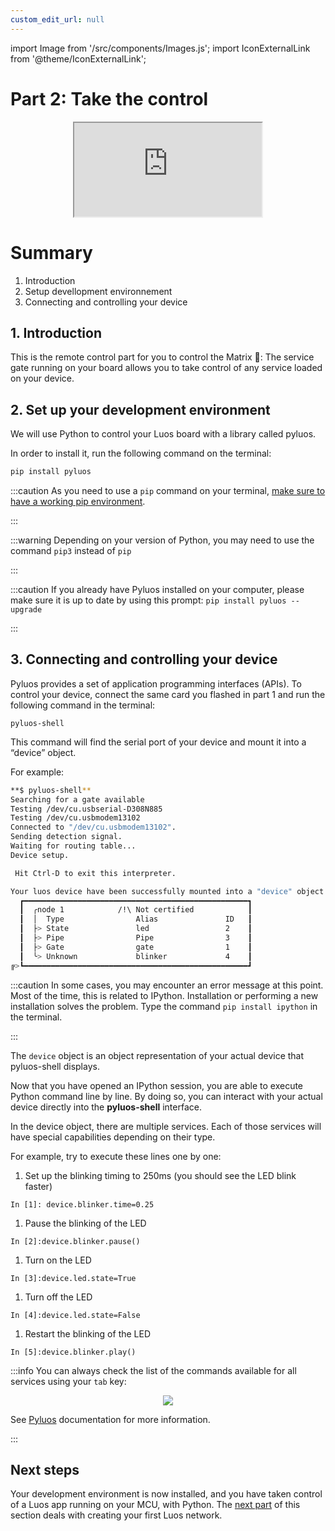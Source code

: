 ```yaml
---
custom_edit_url: null
---
```


import Image from '/src/components/Images.js';
import IconExternalLink from '@theme/IconExternalLink';

# Part 2: Take the control

<div align="center"><iframe className="player_iframe" src="https://www.youtube.com/embed/VcK-LJ-gnDo?start=363&feature=oembed" allow="accelerometer; autoplay; encrypted-media; gyroscope; picture-in-picture; fullscreen" ></iframe></div>

# Summary

1. Introduction
2. Setup devellopment environnement
3. Connecting and controlling your device

## 1. Introduction

This is the remote control part for you to control the Matrix 💊: The service gate running on your board allows you to take control of any service loaded on your device.

## 2. Set up your development environment

We will use Python to control your Luos board with a library called pyluos.

In order to install it, run the following command on the terminal:

```bash
pip install pyluos
```

:::caution
As you need to use a `pip` command on your terminal, [make sure to have a working pip environment](https://pip.pypa.io/en/stable/getting-started/).

:::

:::warning
Depending on your version of Python, you may need to use the command `pip3` instead of `pip`

:::

:::caution
If you already have Pyluos installed on your computer, please make sure it is up to date by using this prompt: `pip install pyluos --upgrade`

:::

## 3. Connecting and controlling your device

Pyluos provides a set of application programming interfaces (APIs). To control your device, connect the same card you flashed in part 1 and run the following command in the terminal:

```
pyluos-shell
```

This command will find the serial port of your device and mount it into a “device” object.

For example:

```bash
**$ pyluos-shell**
Searching for a gate available
Testing /dev/cu.usbserial-D308N885
Testing /dev/cu.usbmodem13102
Connected to "/dev/cu.usbmodem13102".
Sending detection signal.
Waiting for routing table...
Device setup.

 Hit Ctrl-D to exit this interpreter.

Your luos device have been successfully mounted into a "device" object:
  ┏━━━━━━━━━━━━━━━━━━━━━━━━━━━━━━━━━━━━━━━━━━━━━━━━━━┓
  ┃  ╭node 1            /!\ Not certified            ┃
  ┃  │  Type                Alias               ID   ┃
  ┃  ├> State               led                 2    ┃
  ┃  ├> Pipe                Pipe                3    ┃
  ┃  ├> Gate                gate                1    ┃
  ┃  ╰> Unknown             blinker             4    ┃
╔>┗━━━━━━━━━━━━━━━━━━━━━━━━━━━━━━━━━━━━━━━━━━━━━━━━━━┛
```

:::caution
In some cases, you may encounter an error message at this point. Most of the time, this is related to IPython. Installation or performing a new installation solves the problem. Type the command `pip install ipython` in the terminal.

:::

The `device` object is an object representation of your actual device that pyluos-shell displays.

Now that you have opened an IPython session, you are able to execute Python command line by line. By doing so, you can interact with your actual device directly into the **pyluos-shell** interface.

In the device object, there are multiple services. Each of those services will have special capabilities depending on their type.

For example, try to execute these lines one by one:

1. Set up the blinking timing to 250ms (you should see the LED blink faster)

```
In [1]: device.blinker.time=0.25
```

1. Pause the blinking of the LED

```
In [2]:device.blinker.pause()
```

1. Turn on the LED

```
In [3]:device.led.state=True
```

1. Turn off the LED

```
In [4]:device.led.state=False
```

1. Restart the blinking of the LED

```
In [5]:device.blinker.play()
```

:::info
You can always check the list of the commands available for all services using your `tab` key:

<div align="center">
  <Image src="/img/get-started/get-started-2.png" darkSrc="/img/get-started/get-started-2.png"/>
</div>

See [Pyluos](https://docs.luos.io/docs/tools/pyluos) documentation for more information.

:::

## Next steps

Your development environment is now installed, and you have taken control of a Luos app running on your MCU, with Python. The [next part](/get-started/get-started3) of this section deals with creating your first Luos network.

